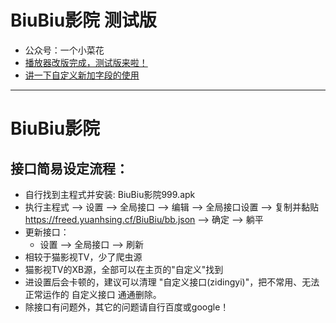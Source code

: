 # BiuBiu影院 测试版
* 公众号：一个小菜花
* [播放器改版完成，测试版来啦！](https://mp.weixin.qq.com/s/Y3M04jdWjGSfnNzXuj2NQw)
* [讲一下自定义新加字段的使用](https://mp.weixin.qq.com/s/413rc8TNDCGcaD_AZQR6DQ)
---
# BiuBiu影院
## 接口简易设定流程：
* 自行找到主程式并安装: BiuBiu影院999.apk
* 执行主程式 --> 设置 --> 全局接口 --> 编辑 --> 全局接口设置 --> 复制并黏贴 https://freed.yuanhsing.cf/BiuBiu/bb.json --> 确定 --> 躺平
* 更新接口：
	* 设置 --> 全局接口 --> 刷新
* 相较于猫影视TV，少了爬虫源
* 猫影视TV的XB源，全部可以在主页的"自定义"找到
* 进设置后会卡顿的，建议可以清理 "自定义接口(zidingyi)"，把不常用、无法正常运作的 自定义接口 通通删除。
* 除接口有问题外，其它的问题请自行百度或google！
